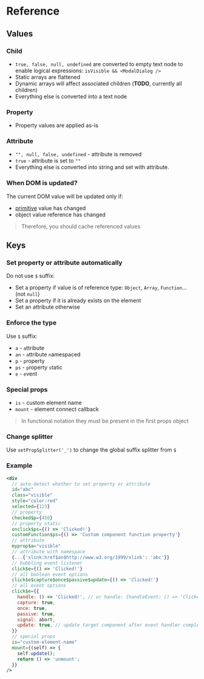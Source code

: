 # Reference

## Values

### Child

- `true, false, null, undefined` are converted to empty text node to enable logical expressions: `isVisible && <ModalDialog />`
- Static arrays are flattened
- Dynamic arrays will affect associated children (**TODO**, currently all children)
- Everything else is converted into a text node

### Property

- Property values are applied as-is

### Attribute

- `"", null, false, undefined` - attribute is removed
- `true` - attribute is set to `""`
- Everything else is converted into string and set with attribute.

### When DOM is updated?

The current DOM value will be updated only if:

- [primitive](https://developer.mozilla.org/en-US/docs/Web/JavaScript/Data_structures#primitive_values) value has changed
- object value reference has changed

> Therefore, you should cache referenced values

## Keys

### Set property or attribute automatically

Do not use `$` suffix:

- Set a property if value is of reference type: `Object`, `Array`, `Function`... (not `null`)
- Set a property if it is already exists on the element
- Set an attribute otherwise

### Enforce the type

Use `$` suffix:

- `a` - `a`ttribute
- `an` - `a`ttribute `n`amespaced
- `p` - `p`roperty
- `ps` - `p`roperty `s`tatic
- `e` - `e`vent

### Special props

- `is` - custom element name
- `mount` - element connect callback

> In functional notation they must be present in the first props object

### Change splitter

Use `setPropSplitter('_')` to change the global suffix splitter from `$`

### Example

```jsx
<div
  // auto-detect whether to set property or attribute
  id="abc"
  class="visible"
  style="color:red"
  selected={123}
  // property
  checked$p={456}
  // property static
  onclick$ps={() => 'Clicked!'}
  customFunction$ps={() => 'Custom component function property'}
  // attribute
  myprop$a="visible"
  // attribute with namespace
  {...{'xlink:href$an$http://www.w3.org/1999/xlink': 'abc'}}
  // bubbling event listener
  click$e={() => 'Clicked!'}
  // all boolean event options
  click$e$capture$once$passive$update={() => 'Clicked!'}
  // all event options
  click$e={{
    handle: () => 'Clicked!', // or handle: {handleEvent: () => 'Clicked!'},
    capture: true,
    once: true,
    passive: true,
    signal: abort,
    update: true, // update target component after event handler completes
  }}
  // special props
  is="custom-element-name"
  mount={(self) => {
    self.update();
    return () => 'unmount';
  }}
/>
```
